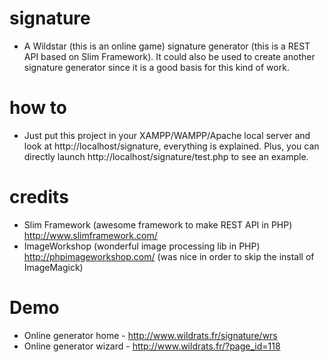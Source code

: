 # signature
- A Wildstar (this is an online game) signature generator (this is a REST API based on Slim Framework). It could also be used to create another signature generator since it is a good basis for this kind of work.

# how to
- Just put this project in your XAMPP/WAMPP/Apache local server and look at http://localhost/signature, everything is explained. Plus, you can directly launch http://localhost/signature/test.php to see an example.

# credits
- Slim Framework (awesome framework to make REST API in PHP) http://www.slimframework.com/
- ImageWorkshop (wonderful image processing lib in PHP) http://phpimageworkshop.com/ (was nice in order to skip the install of ImageMagick)

# Demo
- Online generator home - http://www.wildrats.fr/signature/wrs
- Online generator wizard -  http://www.wildrats.fr/?page_id=118

